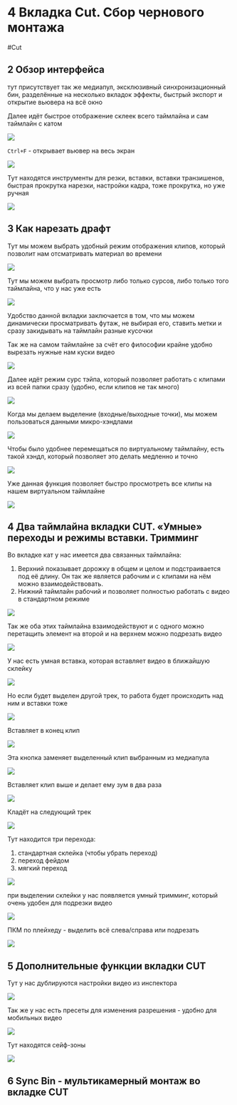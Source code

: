 # 4 Вкладка Cut. Сбор чернового монтажа
#Cut

## 2 Обзор интерфейса

тут присутствует так же медиапул, эксклюзивный синхронизационный бин, разделённые на несколько вкладок эффекты, быстрый экспорт и открытие вьювера на всё окно

Далее идёт быстрое отображение склеек всего таймлайна и сам таймлайн с катом

![](_png/Pasted%20image%2020230520182104.png)

`Ctrl+F` - открывает вьювер на весь экран

![](_png/Pasted%20image%2020230520182135.png)

Тут находятся инструменты для резки, вставки, вставки транзишенов, быстрая прокрутка нарезки, настройки кадра, тоже прокрутка, но уже ручная

![](_png/Pasted%20image%2020230520182510.png)


## 3 Как нарезать драфт

Тут мы можем выбрать удобный режим отображения клипов, который позволит нам отсматривать материал во времени 

![](_png/Pasted%20image%2020230521062926.png)

Тут мы можем выбрать просмотр либо только сурсов, либо только того таймлайна, что у нас уже есть

![](_png/Pasted%20image%2020230521063513.png)

Удобство данной вкладки заключается в том, что мы можем динамически просматривать футаж, не выбирая его, ставить метки и сразу закидывать на таймлайн разные кусочки

Так же на самом таймлайне за счёт его философии крайне удобно вырезать нужные нам куски видео

![](_png/Pasted%20image%2020230521063613.png)

Далее идёт режим сурс тэйпа, который позволяет работать с клипами из всей папки сразу (удобно, если клипов не так много) 

![](_png/Pasted%20image%2020230521064356.png)

Когда мы делаем выделение (входные/выходные точки), мы можем пользоваться данными микро-хэндлами 

![](_png/Pasted%20image%2020230521064359.png)

Чтобы было удобнее перемещаться по виртуальному таймлайну, есть такой хэндл, который позволяет это делать медленно и точно

![](_png/Pasted%20image%2020230521064527.png)

Уже данная функция позволяет быстро просмотреть все клипы на нашем виртуальном таймлайне

![](_png/Pasted%20image%2020230521070039.png)

## 4 Два таймлайна вкладки CUT. «Умные» переходы и режимы вставки. Тримминг

Во вкладке кат у нас имеется два связанных таймлайна:
1) Верхний показывает дорожку в общем и целом и подстраивается под её длину. Он так же является рабочим и с клипами на нём можно взаимодействовать.
2) Нижний таймлайн рабочий и позволяет полностью работать с видео в стандартном режиме 

![](_png/Pasted%20image%2020230521080050.png)

Так же оба этих таймлайна взаимодействуют и с одного можно перетащить элемент на второй и на верхнем можно подрезать видео 

![](_png/Pasted%20image%2020230521080524.png)

У нас есть умная вставка, которая вставляет видео в ближайшую склейку

![](_png/Pasted%20image%2020230521081705.png)

Но если будет выделен другой трек, то работа будет происходить над ним и вставки тоже

![](_png/Pasted%20image%2020230521081801.png)

Вставляет в конец клип

![](_png/Pasted%20image%2020230521081921.png)

Эта кнопка заменяет выделенный клип выбранным из медиапула

![](_png/Pasted%20image%2020230521082032.png)

Вставляет клип выше и делает ему зум в два раза 

![](_png/Pasted%20image%2020230521082132.png)

Кладёт на следующий трек

![](_png/Pasted%20image%2020230521082221.png)

Тут находится три перехода:
1) стандартная склейка (чтобы убрать переход)
2) переход фейдом
3) мягкий переход

![](_png/Pasted%20image%2020230521082624.png)

при выделении склейки у нас появляется умный тримминг, который очень удобен для подрезки видео 

![](_png/Pasted%20image%2020230521083038.png)

ПКМ по плейхеду - выделить всё слева/справа или подрезать

![](_png/Pasted%20image%2020230521083505.png)


## 5 Дополнительные функции вкладки CUT

Тут у нас дублируются настройки видео из инспектора

![](_png/Pasted%20image%2020230521083700.png)

Так же у нас есть пресеты для изменения разрешения - удобно для мобильных видео

![](_png/Pasted%20image%2020230521084000.png)

Тут находятся сейф-зоны

![](_png/Pasted%20image%2020230521084121.png)









## 6 Sync Bin - мультикамерный монтаж во вкладке CUT








